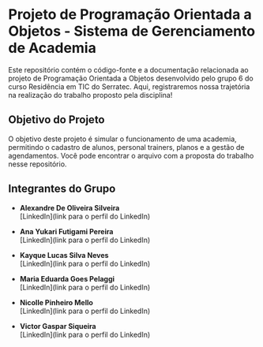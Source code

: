 # Projeto de Programação Orientada a Objetos - Sistema de Gerenciamento de Academia

Este repositório contém o código-fonte e a documentação relacionada ao projeto de Programação Orientada a Objetos desenvolvido pelo grupo 6 do curso Residência em TIC do Serratec. Aqui, registraremos nossa trajetória na realização do trabalho proposto pela disciplina!

## Objetivo do Projeto

O objetivo deste projeto é simular o funcionamento de uma academia, permitindo o cadastro de alunos, personal trainers, planos e a gestão de agendamentos. Você pode encontrar o arquivo com a proposta do trabalho nesse repositório.

## Integrantes do Grupo

- **Alexandre De Oliveira Silveira**  
  [LinkedIn](link para o perfil do LinkedIn)

- **Ana Yukari Futigami Pereira**  
  [LinkedIn](link para o perfil do LinkedIn)

- **Kayque Lucas Silva Neves**  
  [LinkedIn](link para o perfil do LinkedIn)

- **Maria Eduarda Goes Pelaggi**  
  [LinkedIn](link para o perfil do LinkedIn)

- **Nicolle Pinheiro Mello**  
  [LinkedIn](link para o perfil do LinkedIn)

- **Victor Gaspar Siqueira**  
  [LinkedIn](link para o perfil do LinkedIn)
